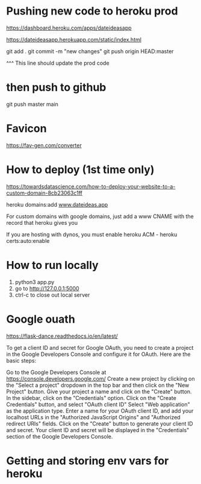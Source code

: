 # Pushing new code to heroku prod 

https://dashboard.heroku.com/apps/dateideasapp

https://dateideasapp.herokuapp.com/static/index.html

git add .
git commit -m "new changes"
git push origin HEAD:master

^^^ This line should update the prod code 

# then push to github 

git push master main 

# Favicon

https://fav-gen.com/converter

# How to deploy (1st time only)

https://towardsdatascience.com/how-to-deploy-your-website-to-a-custom-domain-8cb23063c1ff

heroku domains:add www.dateideas.app

For custom domains with google domains, just add a www CNAME with the record that heroku gives you

If you are hosting with dynos, you must enable heroku ACM - heroku certs:auto:enable

# How to run locally

1. python3 app.py
2. go to http://127.0.0.1:5000
3. ctrl-c to close out local server

# Google ouath 

https://flask-dance.readthedocs.io/en/latest/

To get a client ID and secret for Google OAuth, you need to create a project in the Google Developers Console and configure it for OAuth. Here are the basic steps:

Go to the Google Developers Console at https://console.developers.google.com/
Create a new project by clicking on the "Select a project" dropdown in the top bar and then click on the "New Project" button.
Give your project a name and click on the "Create" button.
In the sidebar, click on the "Credentials" option.
Click on the "Create Credentials" button, and select "OAuth client ID"
Select "Web application" as the application type.
Enter a name for your OAuth client ID, and add your localhost URLs in the "Authorized JavaScript Origins" and "Authorized redirect URIs" fields.
Click on the "Create" button to generate your client ID and secret.
Your client ID and secret will be displayed in the "Credentials" section of the Google Developers Console.

# Getting and storing env vars for heroku 


